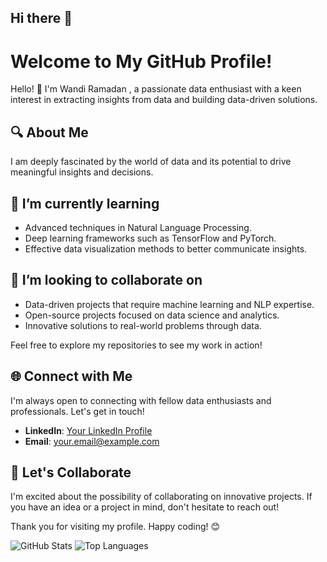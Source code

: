 ## Hi there 👋
# Welcome to My GitHub Profile!

Hello! 👋 I'm Wandi Ramadan , a passionate data enthusiast with a keen interest in extracting insights from data and building data-driven solutions.

## 🔍 About Me

I am deeply fascinated by the world of data and its potential to drive meaningful insights and decisions.

## 🌱 I’m currently learning
- Advanced techniques in Natural Language Processing.
- Deep learning frameworks such as TensorFlow and PyTorch.
- Effective data visualization methods to better communicate insights.

## 👯 I’m looking to collaborate on
- Data-driven projects that require machine learning and NLP expertise.
- Open-source projects focused on data science and analytics.
- Innovative solutions to real-world problems through data.

Feel free to explore my repositories to see my work in action!

## 🌐 Connect with Me

I'm always open to connecting with fellow data enthusiasts and professionals. Let's get in touch!

- **LinkedIn**: [Your LinkedIn Profile](https://www.linkedin.com/in/wandi-ramadan/)
- **Email**: [your.email@example.com](wandiramadan7@gmail.com)

## 🚀 Let's Collaborate

I'm excited about the possibility of collaborating on innovative projects. If you have an idea or a project in mind, don't hesitate to reach out!

Thank you for visiting my profile. Happy coding! 😊

![GitHub Stats](https://github-readme-stats.vercel.app/api?username=wandiramadan7&show_icons=true&theme=radical)
![Top Languages](https://github-readme-stats.vercel.app/api/top-langs/?username=wandiramadan7&layout=compact&theme=radical)
